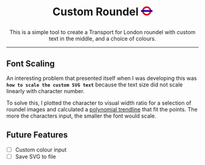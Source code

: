 # <p align="center"> Custom Roundel  <img src="https://github.com/jamiehaywood/customroundel/raw/master/roundel.png?raw=true" width=30px> </p>

<p align="center"> This is a simple tool to create a Transport for London roundel with custom text in the middle, and a choice of colours. </p>

---

## Font Scaling
An interesting problem that presented itself when I was developing this was **`how to scale the custom SVG text`** because the text size did not scale linearly with character number.

To solve this, I plotted the character to visual width ratio for a selection of roundel images and calculated a [polynomial trendline](https://en.wikipedia.org/wiki/Polynomial_regression) that fit the points. The more the characters input, the smaller the font would scale.

## Future Features
- [ ] Custom colour input
- [ ] Save SVG to file